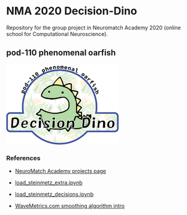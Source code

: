 # NMA 2020 Decision-Dino
Repository for the group project in Neuromatch Academy 2020 (online school for Computational Neuroscience).
 
## pod-110 phenomenal oarfish

<img src="images/decision_dino_logo.png" width="300">

### References
* [NeuroMatch Academy projects page](https://github.com/NeuromatchAcademy/course-content/tree/master/projects)
* [load_steinmetz_extra.ipynb](https://github.com/NeuromatchAcademy/course-content/blob/master/projects/load_steinmetz_extra.ipynb)
* [load_steinmetz_decisions.ipynb](https://github.com/NeuromatchAcademy/course-content/blob/master/projects/load_steinmetz_decisions.ipynb)

* [WaveMetrics.com smoothing algorithm intro](https://www.wavemetrics.com/products/igorpro/dataanalysis/signalprocessing/smoothing)
